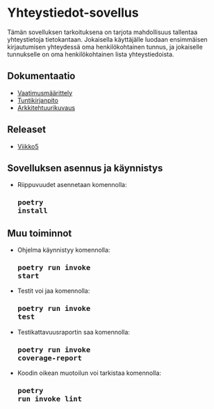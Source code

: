 # Yhteystiedot-sovellus
Tämän sovelluksen tarkoituksena on tarjota mahdollisuus tallentaa yhteystietoja tietokantaan. Jokaisella käyttäjälle luodaan ensimmäisen kirjautumisen yhteydessä oma henkilökohtainen tunnus, ja jokaiselle tunnukselle on oma henkilökohtainen lista yhteystiedoista.  
## Dokumentaatio
- [Vaatimusmäärittely](https://github.com/vaisajuh/ot-harjoitustyo/blob/master/dokumentaatio/vaatimusmaarittely.md) <br>
- [Tuntikirjanpito](https://github.com/vaisajuh/ot-harjoitustyo/blob/master/dokumentaatio/tuntikirjanpito.md) <br>
- [Arkkitehtuurikuvaus](https://github.com/vaisajuh/ot-harjoitustyo/blob/master/dokumentaatio/arkkitehtuuri.md)
## Releaset
- [Viikko5](https://github.com/vaisajuh/ot-harjoitustyo/releases/tag/viikko5)
## Sovelluksen asennus ja käynnistys
- Riippuvuudet asennetaan komennolla: <h3><pre>poetry install</pre></h3>
## Muu toiminnot
- Ohjelma käynnistyy komennolla: <h3><pre>poetry run invoke start</pre></h3>
- Testit voi jaa komennolla: <h3><pre>poetry run invoke test</pre></h3>
- Testikattavuusraportin saa komennolla: <h3><pre>poetry run invoke coverage-report</pre></h3>
- Koodin oikean muotoilun voi tarkistaa komennolla: <h3><pre>poetry run invoke lint</pre></h3>

